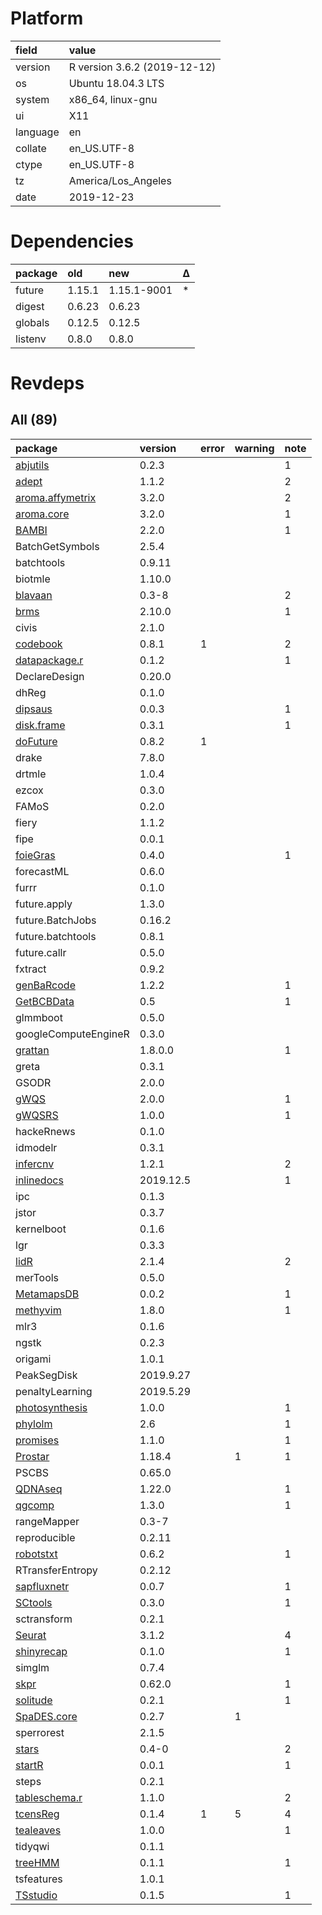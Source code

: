 # Platform

|field    |value                        |
|:--------|:----------------------------|
|version  |R version 3.6.2 (2019-12-12) |
|os       |Ubuntu 18.04.3 LTS           |
|system   |x86_64, linux-gnu            |
|ui       |X11                          |
|language |en                           |
|collate  |en_US.UTF-8                  |
|ctype    |en_US.UTF-8                  |
|tz       |America/Los_Angeles          |
|date     |2019-12-23                   |

# Dependencies

|package |old    |new         |Δ  |
|:-------|:------|:-----------|:--|
|future  |1.15.1 |1.15.1-9001 |*  |
|digest  |0.6.23 |0.6.23      |   |
|globals |0.12.5 |0.12.5      |   |
|listenv |0.8.0  |0.8.0       |   |

# Revdeps

## All (89)

|package                                         |version   |error |warning |note |
|:-----------------------------------------------|:---------|:-----|:-------|:----|
|[abjutils](problems.md#abjutils)                |0.2.3     |      |        |1    |
|[adept](problems.md#adept)                      |1.1.2     |      |        |2    |
|[aroma.affymetrix](problems.md#aromaaffymetrix) |3.2.0     |      |        |2    |
|[aroma.core](problems.md#aromacore)             |3.2.0     |      |        |1    |
|[BAMBI](problems.md#bambi)                      |2.2.0     |      |        |1    |
|BatchGetSymbols                                 |2.5.4     |      |        |     |
|batchtools                                      |0.9.11    |      |        |     |
|biotmle                                         |1.10.0    |      |        |     |
|[blavaan](problems.md#blavaan)                  |0.3-8     |      |        |2    |
|[brms](problems.md#brms)                        |2.10.0    |      |        |1    |
|civis                                           |2.1.0     |      |        |     |
|[codebook](problems.md#codebook)                |0.8.1     |1     |        |2    |
|[datapackage.r](problems.md#datapackager)       |0.1.2     |      |        |1    |
|DeclareDesign                                   |0.20.0    |      |        |     |
|dhReg                                           |0.1.0     |      |        |     |
|[dipsaus](problems.md#dipsaus)                  |0.0.3     |      |        |1    |
|[disk.frame](problems.md#diskframe)             |0.3.1     |      |        |1    |
|[doFuture](problems.md#dofuture)                |0.8.2     |1     |        |     |
|drake                                           |7.8.0     |      |        |     |
|drtmle                                          |1.0.4     |      |        |     |
|ezcox                                           |0.3.0     |      |        |     |
|FAMoS                                           |0.2.0     |      |        |     |
|fiery                                           |1.1.2     |      |        |     |
|fipe                                            |0.0.1     |      |        |     |
|[foieGras](problems.md#foiegras)                |0.4.0     |      |        |1    |
|forecastML                                      |0.6.0     |      |        |     |
|furrr                                           |0.1.0     |      |        |     |
|future.apply                                    |1.3.0     |      |        |     |
|future.BatchJobs                                |0.16.2    |      |        |     |
|future.batchtools                               |0.8.1     |      |        |     |
|future.callr                                    |0.5.0     |      |        |     |
|fxtract                                         |0.9.2     |      |        |     |
|[genBaRcode](problems.md#genbarcode)            |1.2.2     |      |        |1    |
|[GetBCBData](problems.md#getbcbdata)            |0.5       |      |        |1    |
|glmmboot                                        |0.5.0     |      |        |     |
|googleComputeEngineR                            |0.3.0     |      |        |     |
|[grattan](problems.md#grattan)                  |1.8.0.0   |      |        |1    |
|greta                                           |0.3.1     |      |        |     |
|GSODR                                           |2.0.0     |      |        |     |
|[gWQS](problems.md#gwqs)                        |2.0.0     |      |        |1    |
|[gWQSRS](problems.md#gwqsrs)                    |1.0.0     |      |        |1    |
|hackeRnews                                      |0.1.0     |      |        |     |
|idmodelr                                        |0.3.1     |      |        |     |
|[infercnv](problems.md#infercnv)                |1.2.1     |      |        |2    |
|[inlinedocs](problems.md#inlinedocs)            |2019.12.5 |      |        |1    |
|ipc                                             |0.1.3     |      |        |     |
|jstor                                           |0.3.7     |      |        |     |
|kernelboot                                      |0.1.6     |      |        |     |
|lgr                                             |0.3.3     |      |        |     |
|[lidR](problems.md#lidr)                        |2.1.4     |      |        |2    |
|merTools                                        |0.5.0     |      |        |     |
|[MetamapsDB](problems.md#metamapsdb)            |0.0.2     |      |        |1    |
|[methyvim](problems.md#methyvim)                |1.8.0     |      |        |1    |
|mlr3                                            |0.1.6     |      |        |     |
|ngstk                                           |0.2.3     |      |        |     |
|origami                                         |1.0.1     |      |        |     |
|PeakSegDisk                                     |2019.9.27 |      |        |     |
|penaltyLearning                                 |2019.5.29 |      |        |     |
|[photosynthesis](problems.md#photosynthesis)    |1.0.0     |      |        |1    |
|[phylolm](problems.md#phylolm)                  |2.6       |      |        |1    |
|[promises](problems.md#promises)                |1.1.0     |      |        |1    |
|[Prostar](problems.md#prostar)                  |1.18.4    |      |1       |1    |
|PSCBS                                           |0.65.0    |      |        |     |
|[QDNAseq](problems.md#qdnaseq)                  |1.22.0    |      |        |1    |
|[qgcomp](problems.md#qgcomp)                    |1.3.0     |      |        |1    |
|rangeMapper                                     |0.3-7     |      |        |     |
|reproducible                                    |0.2.11    |      |        |     |
|[robotstxt](problems.md#robotstxt)              |0.6.2     |      |        |1    |
|RTransferEntropy                                |0.2.12    |      |        |     |
|[sapfluxnetr](problems.md#sapfluxnetr)          |0.0.7     |      |        |1    |
|[SCtools](problems.md#sctools)                  |0.3.0     |      |        |1    |
|sctransform                                     |0.2.1     |      |        |     |
|[Seurat](problems.md#seurat)                    |3.1.2     |      |        |4    |
|[shinyrecap](problems.md#shinyrecap)            |0.1.0     |      |        |1    |
|simglm                                          |0.7.4     |      |        |     |
|[skpr](problems.md#skpr)                        |0.62.0    |      |        |1    |
|[solitude](problems.md#solitude)                |0.2.1     |      |        |1    |
|[SpaDES.core](problems.md#spadescore)           |0.2.7     |      |1       |     |
|sperrorest                                      |2.1.5     |      |        |     |
|[stars](problems.md#stars)                      |0.4-0     |      |        |2    |
|[startR](problems.md#startr)                    |0.0.1     |      |        |1    |
|steps                                           |0.2.1     |      |        |     |
|[tableschema.r](problems.md#tableschemar)       |1.1.0     |      |        |2    |
|[tcensReg](problems.md#tcensreg)                |0.1.4     |1     |5       |4    |
|[tealeaves](problems.md#tealeaves)              |1.0.0     |      |        |1    |
|tidyqwi                                         |0.1.1     |      |        |     |
|[treeHMM](problems.md#treehmm)                  |0.1.1     |      |        |1    |
|tsfeatures                                      |1.0.1     |      |        |     |
|[TSstudio](problems.md#tsstudio)                |0.1.5     |      |        |1    |

